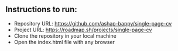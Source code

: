 
## Instructions to run:
- Repository URL: https://github.com/ashap-bappy/single-page-cv
- Project URL: https://roadmap.sh/projects/single-page-cv
- Clone the repository in your local machine
- Open the index.html file with any browser